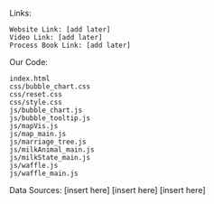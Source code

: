 Links:

    Website Link: [add later]
    Video Link: [add later]
    Process Book Link: [add later]
  
  Our Code:

    index.html
    css/bubble_chart.css
    css/reset.css
    css/style.css 
    js/bubble_chart.js
    js/bubble_tooltip.js
    js/mapVis.js
    js/map_main.js
    js/marriage_tree.js
    js/milkAnimal_main.js
    js/milkState_main.js
    js/waffle.js
    js/waffle_main.js 
    
Data Sources:
    [insert here]
    [insert here]
    [insert here]
